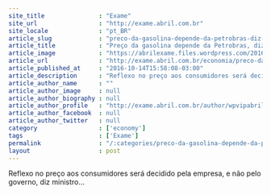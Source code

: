 ```yaml
---
site_title               : "Exame"
site_url                 : "http://exame.abril.com.br"
site_locale              : "pt_BR"
article_slug             : "preco-da-gasolina-depende-da-petrobras-diz-meirelles"
article_title            : "Preço da gasolina depende da Petrobras, diz Meirelles"
article_image            : "https://abrilexame.files.wordpress.com/2016/10/size_960_16_9_henrique-meirelles5.jpg?quality=70&strip=all&w=960"
article_url              : "http://exame.abril.com.br/economia/preco-da-gasolina-depende-da-petrobras-diz-meirelles/"
article_published_at     : "2016-10-14T15:58:08-03:00"
article_description      : "Reflexo no preço aos consumidores será decidido pela empresa, e não pelo governo, diz ministro..."
article_author_name      : ""
article_author_image     : null
article_author_biography : null
article_author_profile   : "http://exame.abril.com.br/author/wpvipabril/"
article_author_facebook  : null
article_author_twitter   : null
category                 : ['economy']
tags                     : ['Exame']
permalink                : "/:categories/preco-da-gasolina-depende-da-petrobras-diz-meirelles/"
layout                   : post
---
```


Reflexo no preço aos consumidores será decidido pela empresa, e não pelo governo, diz ministro...
